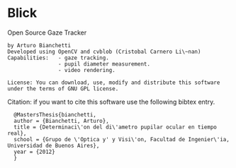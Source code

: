 Blick
=====

Open Source Gaze Tracker

    by Arturo Bianchetti
    Developed using OpenCV and cvblob (Cristobal Carnero Li\~nan)
    Capabilities:   - gaze tracking.
                    - pupil diameter measurement.
                    - video rendering.

    License: You can download, use, modify and distribute this software under the terms of GNU GPL license.

Citation: if you want to cite this software use the following bibtex entry.

      @MastersThesis{bianchetti,
      author = {Bianchetti, Arturo},
      title = {Determinaci\'on del di\'ametro pupilar ocular en tiempo real},
      school = {Grupo de \'Optica y' y Visi\'on, Facultad de Ingenier\'ia, Universidad de Buenos Aires},
      year = {2012}
      }
